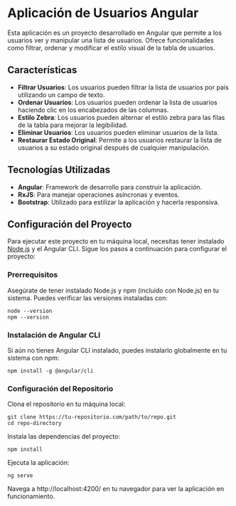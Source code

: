 # Aplicación de Usuarios Angular

Esta aplicación es un proyecto desarrollado en Angular que permite a los usuarios ver y manipular una lista de usuarios. Ofrece funcionalidades como filtrar, ordenar y modificar el estilo visual de la tabla de usuarios.

## Características

- **Filtrar Usuarios**: Los usuarios pueden filtrar la lista de usuarios por país utilizando un campo de texto.
- **Ordenar Usuarios**: Los usuarios pueden ordenar la lista de usuarios haciendo clic en los encabezados de las columnas.
- **Estilo Zebra**: Los usuarios pueden alternar el estilo zebra para las filas de la tabla para mejorar la legibilidad.
- **Eliminar Usuarios**: Los usuarios pueden eliminar usuarios de la lista.
- **Restaurar Estado Original**: Permite a los usuarios restaurar la lista de usuarios a su estado original después de cualquier manipulación.

## Tecnologías Utilizadas

- **Angular**: Framework de desarrollo para construir la aplicación.
- **RxJS**: Para manejar operaciones asíncronas y eventos.
- **Bootstrap**: Utilizado para estilizar la aplicación y hacerla responsiva.

## Configuración del Proyecto

Para ejecutar este proyecto en tu máquina local, necesitas tener instalado [Node.js](https://nodejs.org/) y el Angular CLI. Sigue los pasos a continuación para configurar el proyecto:

### Prerrequisitos

Asegúrate de tener instalado Node.js y npm (incluido con Node.js) en tu sistema. Puedes verificar las versiones instaladas con:

```
node --version
npm --version
```

### Instalación de Angular CLI
Si aún no tienes Angular CLI instalado, puedes instalarlo globalmente en tu sistema con npm:

```
npm install -g @angular/cli
```
### Configuración del Repositorio
Clona el repositorio en tu máquina local:
```
git clone https://tu-repositorio.com/path/to/repo.git
cd repo-directory
```
Instala las dependencias del proyecto:
```
npm install
```
Ejecuta la aplicación:
```
ng serve
```
Navega a http://localhost:4200/ en tu navegador para ver la aplicación en funcionamiento.

